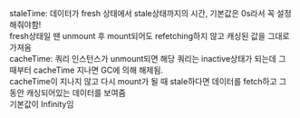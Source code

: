 staleTime: 데이터가 fresh 상태에서 stale상태까지의 시간, 기본값은 0s라서 꼭 설정해줘야함! <br />
fresh상태일 땐 unmount 후 mount되어도 refetching하지 않고 캐싱된 값을 그대로 가져옴 <br />
cacheTime: 쿼리 인스턴스가 unmount되면 해당 쿼리는 inactive상태가 되는데 그 때부터 cacheTime 지나면 GC에 의해 해제됨. <br />
cacheTime이 지나지 않고 다시 mount가 될 때 stale하다면 데이터를 fetch하고 그 동안 캐싱되어있는 데이터를 보여줌 <br />
기본값이 Infinity임
